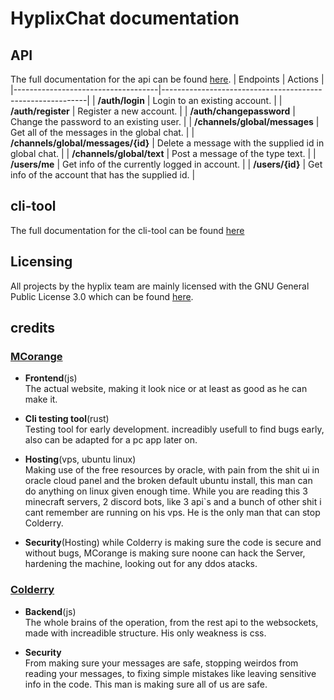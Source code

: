 # HyplixChat documentation  

## API
  The full documentation for the api can be found [here](./api/api.md).
  |   Endpoints                        |  Actions                                                  |
  |------------------------------------|-----------------------------------------------------------|
  | **/auth/login**                    |  Login to an existing account.                            |
  | **/auth/register**                 |  Register a new account.                                  |
  | **/auth/changepassword**           |  Change the password to an existing user.                 |
  | **/channels/global/messages**      |  Get all of the messages in the global chat.              |
  | **/channels/global/messages/{id}** |  Delete a message with the supplied id in global chat.    |
  | **/channels/global/text**          |  Post a message of the type text.                         |
  | **/users/me**                      |  Get info of the currently logged in account.             |
  | **/users/{id}**                    |  Get info of the account that has the supplied id.        | 
## cli-tool
  The full documentation for the cli-tool can be found [here](./cli-tool/cli-tool.md)
  
## Licensing
  All projects by the hyplix team are mainly licensed with the GNU General Public License 3.0 which can be found [here]([./api/api.md](https://www.gnu.org/licenses/gpl-3.0.txt)).
## credits
  ### [MCorange](https://github.com/MCorange99)
   - **Frontend**(js)  
       The actual website, making it look nice or at least as good as he can make it.
   
   - **Cli testing tool**(rust)  
       Testing tool for early development. increadibly usefull to find bugs early,
       also can be adapted for a pc app later on.

   - **Hosting**(vps, ubuntu linux)  
       Making use of the free resources by oracle, with pain from the shit ui in oracle cloud panel and the broken default ubuntu install,
       this man can do anything on linux given enough time. While you are reading this 3 minecraft servers, 2 discord bots, like 3 api\`s
       and a bunch of other shit i cant remember are running on his vps. He is the only man that can stop Colderry.

   - **Security**(Hosting)
       while Colderry is making sure the code is secure and without bugs, MCorange is making sure noone can hack the Server,
       hardening the machine, looking out for any ddos atacks.
         
       
  ### [Colderry](https://github.com/colderry)
   - **Backend**(js)  
       The whole brains of the operation, from the rest api to the websockets, made with increadible structure.
       His only weakness is css.

   - **Security**  
       From making sure your messages are safe, stopping weirdos from reading your messages, 
       to fixing simple mistakes like leaving sensitive info in the code. This man is making sure all of us are safe.
